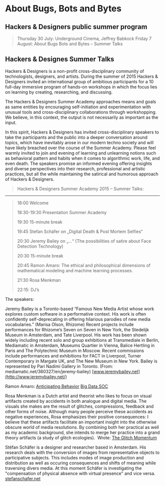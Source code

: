 About Bugs, Bots and Bytes
==========================

Hackers & Designers public summer program
--------------------------------------

> Thursday 30 July: Underground Cinema, Jeffrey Babkock	
> Friday 7 August: About Bugs Bots and Bytes – Summer Talks


Hackers & Designes Summer Talks
-------------------------------

Hackers & Designers is a non-profit cross-disciplinary community of technologists, designers, and artists. During the summer of 2015 Hackers & Designers invited an international group of ambitious participants for a 10 full-day immersive program of hands-on workshops in which the focus lies on learning by creating, researching, and discussing.   

The Hackers & Designers Summer Academy approaches means and goals as same entities by encouraging self-initiation and experimentation with unusual tools and cross-disciplinary collaborations through workshopping. We believe, in this context, the output is not necessarily as important as the input. 

In this spirit, Hackers & Designers has invited cross-disciplinary speakers to take the participants and the public into a deeper conversation around topics, which have inevitably arose in our modern techno society and will have likely breached over the course of the Summer Academy. Please feel warmly invited to join and evening of learning and unlearning notions such as behavioral pattern and habits when it comes to algorithmic work, life, and even death. 
The speakers promise an informed evening offering insights and diverse perspectives into their research, professional and artistic practices, but all the while maintaining the satirical and humorous approach of Hackers & Designers.



> Hackers & Designers Summer Academy 2015 – Summer Talks:
-------------------------------------------------------------------
> 
> 18:00 Welcome   
>
> 18:30-19:30 Presentation Summer Academy   
>		
> 19:30 15-minute break   
>   
> 19:45 Stefan Schäfer on „Digital Death & Post Mortem Selfies“
>   
> 20:30 Jeremy Bailey on „…“ (The possibilities of satire about Face Detection Technology)   
>   
> 20:30 15-minute break
>
> 20:45 Ramon Amaro: The ethical and philosophical dimensions of mathematical modeling and machine learning processes.
>
> 21:30 Rosa Menkman 
>
> 22:15: DJ’s




The speakers: 

Jeremy Bailey is a Toronto-based “Famous New Media Artist whose work explores customsoftware in a performative context. His work is often confidently self-deprecating in offeringhilarious parodies of new media vocabularies.” (Marisa Olson, Rhizome)Recent projects include performances for Rhizome’s Seven on Seven in New York,the Stedelijk Museum in Amsterdam, and Tate Liverpool. His work has been shown widelyincluding recent solo and group exhibitions at Transmediale in Berlin, Mediamatic in Amsterdam, Museums Quartier in Vienna, Balice Hertling in Paris and The Polytechnic Museum inMoscow. Recent commissions include performances and exhibitions for FACT in Liverpool,Turner Contemporary in Margate UK, and The New Museum in New York. Bailey is representedby Pari Nadimi Gallery in Toronto. (From: mediamatic.net/360327/en/jeremy-bailey)[www.jeremybailey.net](http://www.jeremybailey.net/)

Ramon Amaro: 
[Anticipating Behavior](https://www.ica.org.uk/whats-on/fig-2-2250-anticipating-behaviour)
[Big Data SOC](http://bigdatasoc.blogspot.nl/p/editoial-team.html)


Rosa Menkman is a Dutch artist and theorist who likes to focus on visual artifacts created by accidents in both analogue and digital media. The visuals she makes are the result of glitches, compressions, feedback and other forms of noise. Although many people perceive these accidents as negative experiences, Rosa emphasizes their positive consequences: I believe that these artifacts facilitate an important insight into the otherwise obscure world of media resolutions.
By combining both her practical as well as my academic background, she intends to merge her practice into a grand theory artifacts (a study of glitch ecologies). 
Wrote: [The Glitch Momentum](http://issuu.com/instituteofnetworkcultures/docs/glitchmomentum?e=3130431/2681915)


Stëfan Schäfer is a designer and researcher based in Amsterdam. His research deals with the conversion of images from representative objects to participative subjects. This includes modes of image production and distribution as well as occuring consequences and shifts of meaning while traversing divers media. At this moment Schäfer is investigating the "compensation of physical absence with virtual presence" and vice versa. 
[stefanschafer.net](http://stefanschafer.net/)


